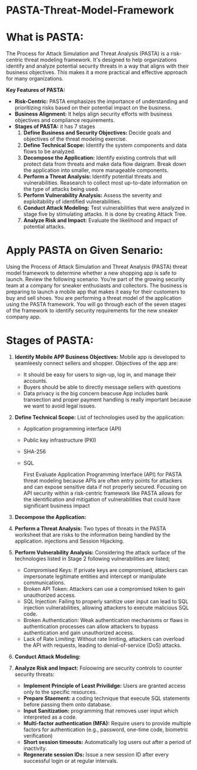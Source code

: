 # PASTA-Threat-Model-Framework
# What is PASTA:
The Process for Attack Simulation and Threat Analysis (PASTA) is a risk-centric threat modeling framework. It's designed to help organizations identify and analyze potential security threats in a way that aligns with their business objectives. This makes it a more practical and effective approach for many organizations.

**Key Features of PASTA:**
* **Risk-Centric:** PASTA emphasizes the importance of understanding and prioritizing risks based on their potential impact on the business.
* **Business Alignment:** It helps align security efforts with business objectives and compliance requirements.
* **Stages of PASTA:** it has 7 stages
    1. **Define Business and Security Objectives:** Decide goals and objectives of the threat modeling exercise.
    2. **Define Technical Scope:** Identify the system components and data flows to be analyzed.
    3. **Decompose the Application:** Identify existing controls that will protect data from threats and make data flow daigram. Break down the application into smaller, more                                            manageable components.
    4. **Perform a Threat Analysis:** Identify potential threats and vulnerabilities. Reasearch to collect most up-to-date information on the type of attacks being used.
    5. **Perform Vulnerability Analysis:** Assess the severity and exploitability of identified vulnerabilities.
    6. **Conduct Attack Modeling:** Test vulnerabilities that were analyzed in stage five by stimulating attacks. It is done by creating Attack Tree.
    7. **Analyze Risk and Impact:** Evaluate the likelihood and impact of potential attacks.

# Apply PASTA on Given Senario:
Using the Process of Attack Simulation and Threat Analysis (PASTA) threat model framework to determine whether a new shopping app is safe to launch.
Review the following scenario. You’re part of the growing security team at a company for sneaker enthusiasts and collectors. The business is preparing to launch a mobile app that makes it easy for their customers to buy and sell shoes. You are performing a threat model of the application using the PASTA framework. You will go through each of the seven stages of the framework to identify security requirements for the new sneaker company app.

# Stages of PASTA:
1. **Identify Mobile APP Business Objectives:** Mobile app is developed to seamleesly connect sellers and shopper. Objectives of the app are:
    * It should be easy for users to sign-up, log in, and manage their accounts.
    * Buyers should be able to directly message sellers with questions
    * Data privacy is the big concern beacuse App includes bank transection and  proper payment handling is really important because we want to avoid legal issues.
2. **Define Technical Scope:** List of technologies used by the application:
    * Application programming interface (API)
    * Public key infrastructure (PKI)
    * SHA-256
    * SQL


      First Evaluate Application Programming Interface (API) for PASTA threat modeling because APIs are often entry points for attackers and can expose sensitive data if not             properly secured. Focusing on API security within a risk-centric framework like PASTA allows for the identification and mitigation of vulnerabilities that could have               significant business impact

3. **Decompose the Application:**
4. **Perform a Threat Analysis:** Two types of threats in the PASTA worksheet that are risks to the information being handled by the application.  injections and Session Hijacking.
5. **Perform Vulnerability Analysis:** Considering the attack surface of the technologies listed in Stage 2 following vulnerabilities are listed;
    * Compromised Keys: If private keys are compromised, attackers can impersonate legitimate entities and intercept or manipulate communications.
    * Broken API Token: Attackers can use a compromised token to gain unauthorized access.
    * SQL Injection: Failing to properly sanitize user input can lead to SQL injection vulnerabilities, allowing attackers to execute malicious SQL code.
    * Broken Authentication: Weak authentication mechanisms or flaws in authentication processes can allow attackers to bypass authentication and gain unauthorized access.
    * Lack of Rate Limiting: Without rate limiting, attackers can overload the API with requests, leading to denial-of-service (DoS) attacks.
6. **Conduct Attack Modeling:**
7. **Analyze Risk and Impact:** Foloowing are security controls to counter security threats:
    * **Implement Principle of Least Privilidge:** Users are granted access only to the specific resources.
    * **Prepare Staement:** a coding technique that execute SQL statements before passing them onto database.
    * **Input Sanitization:** programming that removes user input which interpreted as a code.
    * **Multi-factor authentication (MFA):** Require users to provide multiple factors for authentication (e.g., password, one-time code, biometric verification)
    * **Short session timeouts:** Automatically log users out after a period of inactivity.
    * **Regenerate session IDs:** Issue a new session ID after every successful login or at regular intervals.

 
